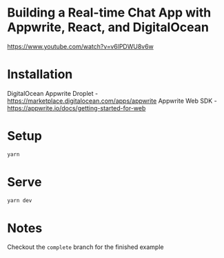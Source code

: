 # Building a Real-time Chat App with Appwrite, React, and DigitalOcean

https://www.youtube.com/watch?v=v6lPDWU8v6w

# Installation

DigitalOcean Appwrite Droplet - https://marketplace.digitalocean.com/apps/appwrite
Appwrite Web SDK - https://appwrite.io/docs/getting-started-for-web

# Setup

```sh
yarn
```

# Serve

```sh
yarn dev
```

# Notes

Checkout the `complete` branch for the finished example
